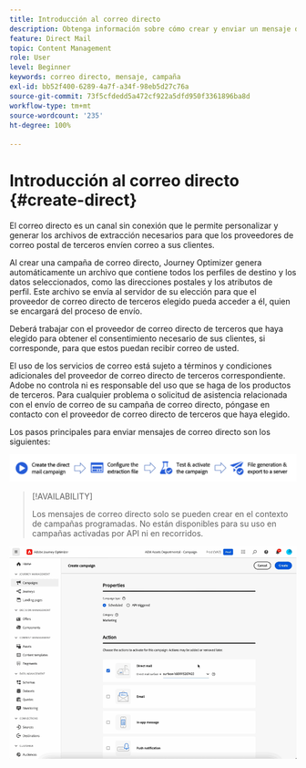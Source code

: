 ```yaml
---
title: Introducción al correo directo
description: Obtenga información sobre cómo crear y enviar un mensaje de correo directo en Journey Optimizer
feature: Direct Mail
topic: Content Management
role: User
level: Beginner
keywords: correo directo, mensaje, campaña
exl-id: bb52f400-6289-4a7f-a34f-98eb5d27c76a
source-git-commit: 73f5cfdedd5a472cf922a5dfd950f3361896ba8d
workflow-type: tm+mt
source-wordcount: '235'
ht-degree: 100%

---
```


# Introducción al correo directo {#create-direct}

El correo directo es un canal sin conexión que le permite personalizar y generar los archivos de extracción necesarios para que los proveedores de correo postal de terceros envíen correo a sus clientes.

Al crear una campaña de correo directo, Journey Optimizer genera automáticamente un archivo que contiene todos los perfiles de destino y los datos seleccionados, como las direcciones postales y los atributos de perfil. Este archivo se envía al servidor de su elección para que el proveedor de correo directo de terceros elegido pueda acceder a él, quien se encargará del proceso de envío.

Deberá trabajar con el proveedor de correo directo de terceros que haya elegido para obtener el consentimiento necesario de sus clientes, si corresponde, para que estos puedan recibir correo de usted.

El uso de los servicios de correo está sujeto a términos y condiciones adicionales del proveedor de correo directo de terceros correspondiente.  Adobe no controla ni es responsable del uso que se haga de los productos de terceros. Para cualquier problema o solicitud de asistencia relacionada con el envío de correo de su campaña de correo directo, póngase en contacto con el proveedor de correo directo de terceros que haya elegido.

Los pasos principales para enviar mensajes de correo directo son los siguientes:

![](assets/dm-creation-process.png)

>[!AVAILABILITY]
>
>Los mensajes de correo directo solo se pueden crear en el contexto de campañas programadas. No están disponibles para su uso en campañas activadas por API ni en recorridos.

![](../rn/assets/do-not-localize/gif-dm.gif)


